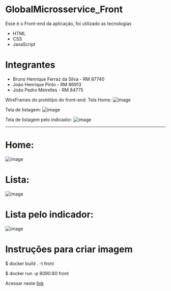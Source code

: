 # GlobalMicrosservice_Front
Esse é o Front-end da aplicação, foi utilizado as tecnologias
- HTML
- CSS
- JavaScript

# Integrantes

- Bruno Henrique Ferraz da Silva - RM 87740
- João Henrique Pinto - RM 86913
- João Pedro Meirelles - RM 84775

WireFrames do protótipo do front-end:
Tela Home:
![image](https://github.com/Bruninho20/GlobalMicrosservice_Front/assets/99261881/c7247455-5525-4845-bcfa-90cd9cd56c55)


Tela de listagem:
![image](https://github.com/Bruninho20/GlobalMicrosservice_Front/assets/99261881/cdea554c-a995-44c9-bbb1-59cbce6b0073)


Tela de listagem pelo indicador:
![image](https://github.com/Bruninho20/GlobalMicrosservice_Front/assets/99261881/9a81a9c9-0eb3-4a69-8c1c-d7c1c90bb614)

-----------------------------------------------------------------------------------------------------------------------
# Home:
![image](https://github.com/Bruninho20/GlobalMicrosservice_Front/assets/99261881/3f4149dd-029c-4096-885e-fd11461b9b76)

# Lista:
![image](https://github.com/Bruninho20/GlobalMicrosservice_Front/assets/99261881/a229d22d-8c53-47b1-9c7b-4f9f4c2a780a)

# Lista pelo indicador:
![image](https://github.com/Bruninho20/GlobalMicrosservice_Front/assets/99261881/7ab1a1a3-f089-41a3-ae7f-e0fbe57638e1)



# Instruções para criar imagem
$ docker build . -t front

$ docker run -p 8090:80 front

Acessar neste [link](http://localhost:8090/pages/home.html)



